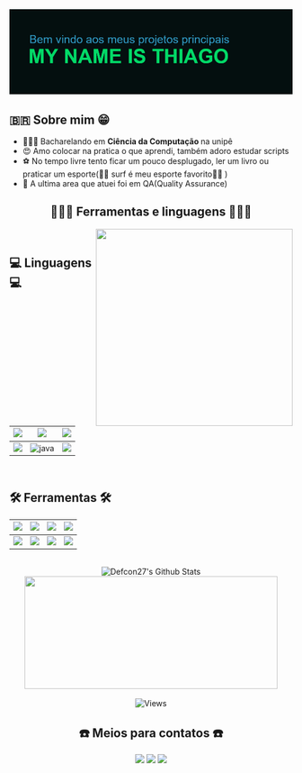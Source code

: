    <img src="header.png">

<div>
 <h2>🇧🇷 Sobre mim 😁 </h2>
 
- 👨🏽‍🎓   Bacharelando em <b> Ciência da Computação </b> na unipê 
- 😍  Amo colocar na pratica o que aprendi, também adoro estudar scripts   
- ⚽️  No tempo livre tento ficar um pouco desplugado, ler um livro ou praticar um esporte(🏄🏽 surf é meu esporte favorito🏄🏽 )
- 🦾  A ultima area que atuei foi em QA(Quality Assurance)
</div>

<h2 align="center">  👨🏽‍💻  Ferramentas e linguagens 👨🏽‍💻 </h2>
<img src="https://media.giphy.com/media/XHAv3GveJMXMXSumkO/giphy-downsized.gif" align="right"  height="350" width="350" > </img>

 <br>
 
  <h2 > 💻 Linguagens 💻  </h2> 
  
<img src="https://img.icons8.com/color/40/null/c-programming.png"/>|<img src="https://img.icons8.com/external-dygo-kerismaker/40/null/external-SQL-networking-dygo-kerismaker.png"/>|<img src="https://img.icons8.com/fluency/40/000000/python.png"/>
   |--|--|--|
   <img src="https://img.icons8.com/officel/40/000000/php-logo.png"/>|<img  alt="java" height="40" width="40" src="https://cdn.jsdelivr.net/gh/devicons/devicon/icons/java/java-original.svg">|<img src="https://img.icons8.com/doodle/40/000000/bash.png"/>
  <br>
 
 
 <h2> 🛠 Ferramentas 🛠  </h2> 
   

<img src="https://img.icons8.com/ios-filled/50/000000/github.png"/>|<img src="https://img.icons8.com/color/48/FFFFFF/pycharm.png">|<img src="https://img.icons8.com/color/48/000000/intellij-idea.png">|<img src="https://img.icons8.com/external-tal-revivo-filled-tal-revivo/48/null/external-django-a-high-level-python-web-framework-that-encourages-rapid-development-logo-filled-tal-revivo.png"/>
|--|--|--|--|
<img src="https://img.icons8.com/color/48/000000/trello.png"/>|<img src="https://img.icons8.com/color/48/000000/git.png">|<img src="https://img.icons8.com/officel/40/000000/selenium-test-automation.png">|<img src="https://img.icons8.com/external-tal-revivo-shadow-tal-revivo/48/null/external-linux-a-family-of-open-source-unix-like-operating-systems-based-on-the-linux-kernel-logo-shadow-tal-revivo.png"/>

 
 <br>

<div align="center" >
   
<img width="550" height="200" src="https://github-readme-stats-defcon27.vercel.app/api?username=tgn76ok&show_icons=true&line_height=21&theme=blue-green" alt="Defcon27's Github Stats" />
   <img width="450" height="200"src="https://github-readme-stats.vercel.app/api/top-langs/?username=tgn76ok&layout=compact&langs_count=7&line_height=30&theme=blue-green"/> 

   
   ![Views](https://komarev.com/ghpvc/?username=tgn76ok) 
   
   
   

</div>







<h2 align="center" >☎️ Meios para contatos ☎️ </h2>
<div align="center" >
   <a href="https://instagram.com/Thiago.tgn" target="_blank"><img width="210" src="https://img.shields.io/badge/Instagram-E4405F?style=for-the-badge&logo=instagram&logoColor=white"></a>
   <a href="https://api.whatsapp.com/send?phone=5583996031377" target="_blank"><img width="200" src="https://img.shields.io/badge/WhatsApp-25D366?style=for-the-badge&logo=whatsapp&logoColor=white" ></a>
  <a href = "mailto:tgermanon@gmail.com" target="_blank"><img width="150" src="https://img.shields.io/badge/Gmail-D14836?style=for-the-badge&logo=gmail&logoColor=white"  ></a>
</div>



